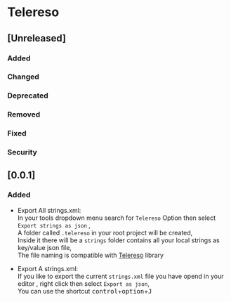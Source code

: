 # Telereso

## [Unreleased]
### Added

### Changed

### Deprecated

### Removed

### Fixed

### Security
## [0.0.1]
### Added

- Export All strings.xml:  
  In your tools dropdown menu search for `Telereso` Option then select `Export strings as json` , <br>
  A folder called `.telereso` in your root project will be created, <br>
  Inside it there will be a `strings` folder contains all your local strings as key/value json file,<br>
  The file naming is compatible with [Telereso](https://telereso.io?utm_source=github&utm_medium=readme-plugin&utm_campaign=normal) library


- Export A strings.xml:  
  If you like to export the current `strings.xml` file you have opend in your editor , right click then select `Export as json`, <br>
  You can use the shortcut <kbd>control</kbd>+<kbd>option</kbd>+<kbd>J</kbd>
